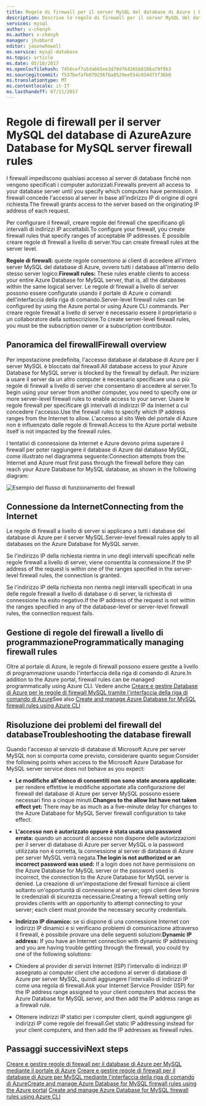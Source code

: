 ```yaml
---
title: Regole di firewall per il server MySQL del database di Azure | Documentazione Microsoft
description: Descrive le regole di firewall per il server MySQL del database di Azure.
services: mysql
author: v-chenyh
ms.author: v-chenyh
manager: jhubbard
editor: jasonwhowell
ms.service: mysql-database
ms.topic: article
ms.date: 05/10/2017
ms.openlocfilehash: 7456cef7a5da665ee3d70df64265b8186a79f9b3
ms.sourcegitcommit: f537befafb079256fba0529ee554c034d73f36b0
ms.translationtype: MT
ms.contentlocale: it-IT
ms.lasthandoff: 07/11/2017
---
```

# <a name="azure-database-for-mysql-server-firewall-rules"></a><span data-ttu-id="7677a-103">Regole di firewall per il server MySQL del database di Azure</span><span class="sxs-lookup"><span data-stu-id="7677a-103">Azure Database for MySQL server firewall rules</span></span>
<span data-ttu-id="7677a-104">I firewall impediscono qualsiasi accesso al server di database finché non vengono specificati i computer autorizzati.</span><span class="sxs-lookup"><span data-stu-id="7677a-104">Firewalls prevent all access to your database server until you specify which computers have permission.</span></span> <span data-ttu-id="7677a-105">Il firewall concede l'accesso al server in base all'indirizzo IP di origine di ogni richiesta.</span><span class="sxs-lookup"><span data-stu-id="7677a-105">The firewall grants access to the server based on the originating IP address of each request.</span></span>

<span data-ttu-id="7677a-106">Per configurare il firewall, creare regole del firewall che specificano gli intervalli di indirizzi IP accettabili.</span><span class="sxs-lookup"><span data-stu-id="7677a-106">To configure your firewall, you create firewall rules that specify ranges of acceptable IP addresses.</span></span> <span data-ttu-id="7677a-107">È possibile creare regole di firewall a livello di server.</span><span class="sxs-lookup"><span data-stu-id="7677a-107">You can create firewall rules at the server level.</span></span>

<span data-ttu-id="7677a-108">**Regole di firewall:** queste regole consentono ai client di accedere all'intero server MySQL del database di Azure, ovvero tutti i database all'interno dello stesso server logico.</span><span class="sxs-lookup"><span data-stu-id="7677a-108">**Firewall rules:** These rules enable clients to access your entire Azure Database for MySQL server, that is, all the databases within the same logical server.</span></span> <span data-ttu-id="7677a-109">Le regole di firewall a livello di server possono essere configurate usando il portale di Azure o comandi dell'interfaccia della riga di comando.</span><span class="sxs-lookup"><span data-stu-id="7677a-109">Server-level firewall rules can be configured by using the Azure portal or using Azure CLI commands.</span></span> <span data-ttu-id="7677a-110">Per creare regole firewall a livello di server è necessario essere il proprietario o un collaboratore della sottoscrizione.</span><span class="sxs-lookup"><span data-stu-id="7677a-110">To create server-level firewall rules, you must be the subscription owner or a subscription contributor.</span></span>

## <a name="firewall-overview"></a><span data-ttu-id="7677a-111">Panoramica del firewall</span><span class="sxs-lookup"><span data-stu-id="7677a-111">Firewall overview</span></span>
<span data-ttu-id="7677a-112">Per impostazione predefinita, l'accesso database al database di Azure per il server MySQL è bloccato dal firewall.</span><span class="sxs-lookup"><span data-stu-id="7677a-112">All database access to your Azure Database for MySQL server is blocked by the firewall by default.</span></span> <span data-ttu-id="7677a-113">Per iniziare a usare il server da un altro computer è necessario specificare una o più regole di firewall a livello di server che consentano di accedere al server.</span><span class="sxs-lookup"><span data-stu-id="7677a-113">To begin using your server from another computer, you need to specify one or more server-level firewall rules to enable access to your server.</span></span> <span data-ttu-id="7677a-114">Usare le regole firewall per specificare gli intervalli di indirizzi IP da Internet a cui concedere l'accesso.</span><span class="sxs-lookup"><span data-stu-id="7677a-114">Use the firewall rules to specify which IP address ranges from the Internet to allow.</span></span> <span data-ttu-id="7677a-115">L'accesso al sito Web del portale di Azure non è influenzato dalle regole di firewall.</span><span class="sxs-lookup"><span data-stu-id="7677a-115">Access to the Azure portal website itself is not impacted by the firewall rules.</span></span>

<span data-ttu-id="7677a-116">I tentativi di connessione da Internet e Azure devono prima superare il firewall per poter raggiungere il database di Azure dal database MySQL, come illustrato nel diagramma seguente:</span><span class="sxs-lookup"><span data-stu-id="7677a-116">Connection attempts from the Internet and Azure must first pass through the firewall before they can reach your Azure Database for MySQL database, as shown in the following diagram:</span></span>

![Esempio del flusso di funzionamento del firewall](./media/concepts-firewall-rules/1-firewall-concept.png)

## <a name="connecting-from-the-internet"></a><span data-ttu-id="7677a-118">Connessione da Internet</span><span class="sxs-lookup"><span data-stu-id="7677a-118">Connecting from the Internet</span></span>
<span data-ttu-id="7677a-119">Le regole di firewall a livello di server si applicano a tutti i database del database di Azure per il server MySQL.</span><span class="sxs-lookup"><span data-stu-id="7677a-119">Server-level firewall rules apply to all databases on the Azure Database for MySQL server.</span></span>

<span data-ttu-id="7677a-120">Se l'indirizzo IP della richiesta rientra in uno degli intervalli specificati nelle regole firewall a livello di server, viene consentita la connessione.</span><span class="sxs-lookup"><span data-stu-id="7677a-120">If the IP address of the request is within one of the ranges specified in the server-level firewall rules, the connection is granted.</span></span>

<span data-ttu-id="7677a-121">Se l'indirizzo IP della richiesta non rientra negli intervalli specificati in una delle regole firewall a livello di database o di server, la richiesta di connessione ha esito negativo.</span><span class="sxs-lookup"><span data-stu-id="7677a-121">If the IP address of the request is not within the ranges specified in any of the database-level or server-level firewall rules, the connection request fails.</span></span>

## <a name="programmatically-managing-firewall-rules"></a><span data-ttu-id="7677a-122">Gestione di regole del firewall a livello di programmazione</span><span class="sxs-lookup"><span data-stu-id="7677a-122">Programmatically managing firewall rules</span></span>
<span data-ttu-id="7677a-123">Oltre al portale di Azure, le regole di firewall possono essere gestite a livello di programmazione usando l'interfaccia della riga di comando di Azure.</span><span class="sxs-lookup"><span data-stu-id="7677a-123">In addition to the Azure portal, firewall rules can be managed programmatically using Azure CLI.</span></span> <span data-ttu-id="7677a-124">Vedere anche [Creare e gestire Database di Azure per le regole di firewall MySQL tramite l'interfaccia della riga di comando di Azure](./howto-manage-firewall-using-cli.md)</span><span class="sxs-lookup"><span data-stu-id="7677a-124">See also [Create and manage Azure Database for MySQL firewall rules using Azure CLI](./howto-manage-firewall-using-cli.md)</span></span>

## <a name="troubleshooting-the-database-firewall"></a><span data-ttu-id="7677a-125">Risoluzione dei problemi del firewall del database</span><span class="sxs-lookup"><span data-stu-id="7677a-125">Troubleshooting the database firewall</span></span>
<span data-ttu-id="7677a-126">Quando l'accesso al servizio di database di Microsoft Azure per server MySQL non si comporta come previsto, considerare quanto segue:</span><span class="sxs-lookup"><span data-stu-id="7677a-126">Consider the following points when access to the Microsoft Azure Database for MySQL server service does not behave as you expect:</span></span>

* <span data-ttu-id="7677a-127">**Le modifiche all'elenco di consentiti non sono state ancora applicate:** per rendere effettive le modifiche apportate alla configurazione del firewall del database di Azure per server MySQL possono essere necessari fino a cinque minuti.</span><span class="sxs-lookup"><span data-stu-id="7677a-127">**Changes to the allow list have not taken effect yet:** There may be as much as a five-minute delay for changes to the Azure Database for MySQL Server firewall configuration to take effect.</span></span>

* <span data-ttu-id="7677a-128">**L'accesso non è autorizzato oppure è stata usata una password errata:** quando un account di accesso non dispone delle autorizzazioni per il server di database di Azure per server MySQL o la password utilizzata non è corretta, la connessione al server di database di Azure per server MySQL verrà negata.</span><span class="sxs-lookup"><span data-stu-id="7677a-128">**The login is not authorized or an incorrect password was used:** If a login does not have permissions on the Azure Database for MySQL server or the password used is incorrect, the connection to the Azure Database for MySQL server is denied.</span></span> <span data-ttu-id="7677a-129">La creazione di un'impostazione del firewall fornisce ai client soltanto un'opportunità di connessione al server; ogni client deve fornire le credenziali di sicurezza necessarie.</span><span class="sxs-lookup"><span data-stu-id="7677a-129">Creating a firewall setting only provides clients with an opportunity to attempt connecting to your server; each client must provide the necessary security credentials.</span></span>

* <span data-ttu-id="7677a-130">**Indirizzo IP dinamico:** se si dispone di una connessione Internet con indirizzi IP dinamici e si verificano problemi di comunicazione attraverso il firewall, è possibile provare una delle seguenti soluzioni:</span><span class="sxs-lookup"><span data-stu-id="7677a-130">**Dynamic IP address:** If you have an Internet connection with dynamic IP addressing and you are having trouble getting through the firewall, you could try one of the following solutions:</span></span>

* <span data-ttu-id="7677a-131">Chiedere al provider di servizi Internet (ISP) l'intervallo di indirizzi IP assegnato ai computer client che accedono al server di database di Azure per server MySQL, quindi aggiungere l'intervallo di indirizzi IP come una regola di firewall.</span><span class="sxs-lookup"><span data-stu-id="7677a-131">Ask your Internet Service Provider (ISP) for the IP address range assigned to your client computers that access the Azure Database for MySQL server, and then add the IP address range as a firewall rule.</span></span>

* <span data-ttu-id="7677a-132">Ottenere indirizzi IP statici per i computer client, quindi aggiungere gli indirizzi IP come regole del firewall.</span><span class="sxs-lookup"><span data-stu-id="7677a-132">Get static IP addressing instead for your client computers, and then add the IP addresses as firewall rules.</span></span>

## <a name="next-steps"></a><span data-ttu-id="7677a-133">Passaggi successivi</span><span class="sxs-lookup"><span data-stu-id="7677a-133">Next steps</span></span>

<span data-ttu-id="7677a-134">[Creare e gestire regole di firewall per il database di Azure per MySQL mediante il portale di Azure](./howto-manage-firewall-using-portal.md)
[Creare e gestire regole di firewall per il database di Azure per MySQL mediante l'interfaccia della riga di comando di Azure](./howto-manage-firewall-using-cli.md)</span><span class="sxs-lookup"><span data-stu-id="7677a-134">[Create and manage Azure Database for MySQL firewall rules using the Azure portal](./howto-manage-firewall-using-portal.md)
[Create and manage Azure Database for MySQL firewall rules using Azure CLI](./howto-manage-firewall-using-cli.md)</span></span>
